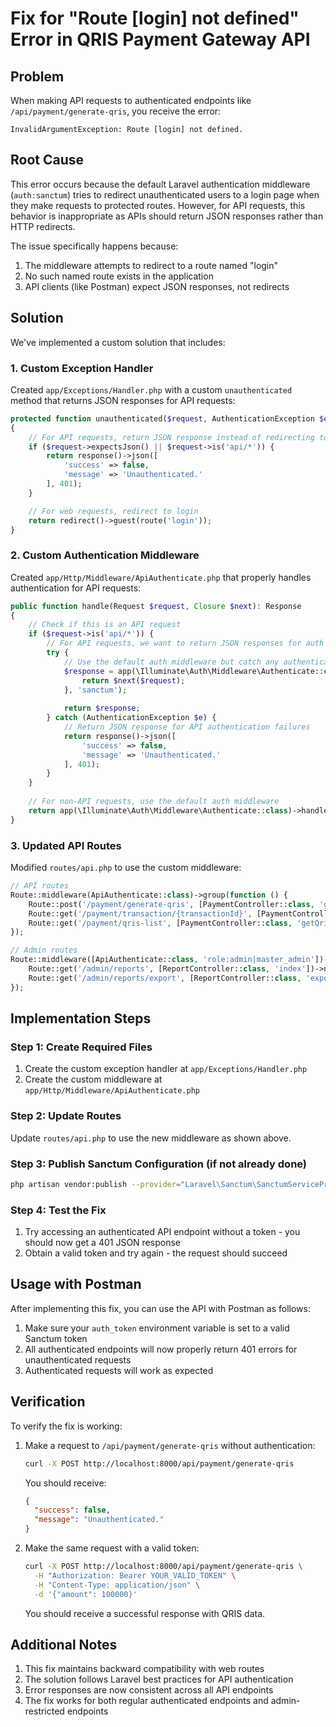 # Fix for "Route [login] not defined" Error in QRIS Payment Gateway API

## Problem
When making API requests to authenticated endpoints like `/api/payment/generate-qris`, you receive the error:
```
InvalidArgumentException: Route [login] not defined.
```

## Root Cause
This error occurs because the default Laravel authentication middleware (`auth:sanctum`) tries to redirect unauthenticated users to a login page when they make requests to protected routes. However, for API requests, this behavior is inappropriate as APIs should return JSON responses rather than HTTP redirects.

The issue specifically happens because:
1. The middleware attempts to redirect to a route named "login"
2. No such named route exists in the application
3. API clients (like Postman) expect JSON responses, not redirects

## Solution
We've implemented a custom solution that includes:

### 1. Custom Exception Handler
Created `app/Exceptions/Handler.php` with a custom `unauthenticated` method that returns JSON responses for API requests:

```php
protected function unauthenticated($request, AuthenticationException $exception)
{
    // For API requests, return JSON response instead of redirecting to login
    if ($request->expectsJson() || $request->is('api/*')) {
        return response()->json([
            'success' => false,
            'message' => 'Unauthenticated.'
        ], 401);
    }

    // For web requests, redirect to login
    return redirect()->guest(route('login'));
}
```

### 2. Custom Authentication Middleware
Created `app/Http/Middleware/ApiAuthenticate.php` that properly handles authentication for API requests:

```php
public function handle(Request $request, Closure $next): Response
{
    // Check if this is an API request
    if ($request->is('api/*')) {
        // For API requests, we want to return JSON responses for auth failures
        try {
            // Use the default auth middleware but catch any authentication exceptions
            $response = app(\Illuminate\Auth\Middleware\Authenticate::class)->handle($request, function ($request) use ($next) {
                return $next($request);
            }, 'sanctum');
            
            return $response;
        } catch (AuthenticationException $e) {
            // Return JSON response for API authentication failures
            return response()->json([
                'success' => false,
                'message' => 'Unauthenticated.'
            ], 401);
        }
    }
    
    // For non-API requests, use the default auth middleware
    return app(\Illuminate\Auth\Middleware\Authenticate::class)->handle($request, $next, 'sanctum');
}
```

### 3. Updated API Routes
Modified `routes/api.php` to use the custom middleware:

```php
// API routes
Route::middleware(ApiAuthenticate::class)->group(function () {
    Route::post('/payment/generate-qris', [PaymentController::class, 'generateQris']);
    Route::get('/payment/transaction/{transactionId}', [PaymentController::class, 'getTransactionStatus']);
    Route::get('/payment/qris-list', [PaymentController::class, 'getQrisList']);
});

// Admin routes
Route::middleware([ApiAuthenticate::class, 'role:admin|master_admin'])->group(function () {
    Route::get('/admin/reports', [ReportController::class, 'index'])->name('admin.reports.index');
    Route::get('/admin/reports/export', [ReportController::class, 'export'])->name('admin.reports.export');
});
```

## Implementation Steps

### Step 1: Create Required Files
1. Create the custom exception handler at `app/Exceptions/Handler.php`
2. Create the custom middleware at `app/Http/Middleware/ApiAuthenticate.php`

### Step 2: Update Routes
Update `routes/api.php` to use the new middleware as shown above.

### Step 3: Publish Sanctum Configuration (if not already done)
```bash
php artisan vendor:publish --provider="Laravel\Sanctum\SanctumServiceProvider"
```

### Step 4: Test the Fix
1. Try accessing an authenticated API endpoint without a token - you should now get a 401 JSON response
2. Obtain a valid token and try again - the request should succeed

## Usage with Postman

After implementing this fix, you can use the API with Postman as follows:

1. Make sure your `auth_token` environment variable is set to a valid Sanctum token
2. All authenticated endpoints will now properly return 401 errors for unauthenticated requests
3. Authenticated requests will work as expected

## Verification

To verify the fix is working:

1. Make a request to `/api/payment/generate-qris` without authentication:
   ```bash
   curl -X POST http://localhost:8000/api/payment/generate-qris
   ```
   You should receive:
   ```json
   {
     "success": false,
     "message": "Unauthenticated."
   }
   ```

2. Make the same request with a valid token:
   ```bash
   curl -X POST http://localhost:8000/api/payment/generate-qris \
     -H "Authorization: Bearer YOUR_VALID_TOKEN" \
     -H "Content-Type: application/json" \
     -d '{"amount": 100000}'
   ```
   You should receive a successful response with QRIS data.

## Additional Notes

1. This fix maintains backward compatibility with web routes
2. The solution follows Laravel best practices for API authentication
3. Error responses are now consistent across all API endpoints
4. The fix works for both regular authenticated endpoints and admin-restricted endpoints